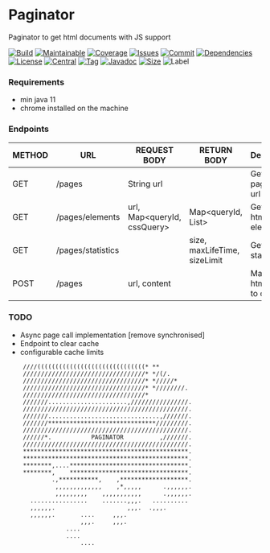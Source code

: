 # Paginator

Paginator to get html documents with JS support

[![Build][build_shield]][build_link]
[![Maintainable][maintainable_shield]][maintainable_link]
[![Coverage][coverage_shield]][coverage_link]
[![Issues][issues_shield]][issues_link]
[![Commit][commit_shield]][commit_link]
[![Dependencies][dependency_shield]][dependency_link]
[![License][license_shield]][license_link]
[![Central][central_shield]][central_link]
[![Tag][tag_shield]][tag_link]
[![Javadoc][javadoc_shield]][javadoc_link]
[![Size][size_shield]][size_shield]
![Label][label_shield]

[build_shield]: https://github.com/YunaBraska/paginator/workflows/JAVA_CI/badge.svg
[build_link]: https://github.com/YunaBraska/paginator/actions?query=workflow%3AJAVA_CI
[maintainable_shield]: https://img.shields.io/codeclimate/maintainability/YunaBraska/paginator?style=flat-square
[maintainable_link]: https://codeclimate.com/github/YunaBraska/paginator/maintainability
[coverage_shield]: https://img.shields.io/codeclimate/coverage/YunaBraska/paginator?style=flat-square
[coverage_link]: https://codeclimate.com/github/YunaBraska/paginator/test_coverage
[issues_shield]: https://img.shields.io/github/issues/YunaBraska/paginator?style=flat-square
[issues_link]: https://github.com/YunaBraska/paginator/commits/master
[commit_shield]: https://img.shields.io/github/last-commit/YunaBraska/paginator?style=flat-square
[commit_link]: https://github.com/YunaBraska/paginator/issues
[license_shield]: https://img.shields.io/github/license/YunaBraska/paginator?style=flat-square
[license_link]: https://github.com/YunaBraska/paginator/blob/master/LICENSE
[dependency_shield]: https://img.shields.io/librariesio/github/YunaBraska/paginator?style=flat-square
[dependency_link]: https://libraries.io/github/YunaBraska/paginator
[central_shield]: https://img.shields.io/maven-central/v/berlin.yuna/paginator?style=flat-square
[central_link]:https://search.maven.org/artifact/berlin.yuna/paginator
[tag_shield]: https://img.shields.io/github/v/tag/YunaBraska/paginator?style=flat-square
[tag_link]: https://github.com/YunaBraska/paginator/releases
[javadoc_shield]: https://javadoc.io/badge2/berlin.yuna/paginator/javadoc.svg?style=flat-square
[javadoc_link]: https://javadoc.io/doc/berlin.yuna/paginator
[size_shield]: https://img.shields.io/github/repo-size/YunaBraska/paginator?style=flat-square
[label_shield]: https://img.shields.io/badge/Yuna-QueenInside-blueviolet?style=flat-square
[gitter_shield]: https://img.shields.io/gitter/room/YunaBraska/paginator?style=flat-square
[gitter_link]: https://gitter.im/paginator/Lobby

### Requirements

* min java 11
* chrome installed on the machine

### Endpoints

| METHOD | URL    | REQUEST BODY                           | RETURN BODY                            | Description                   | 
| -------|-------------------|-----------------------------|----------------------------------------|-------------------------------|
| GET    | /pages            | String url                  |                                        | Get html page from url        |
| GET    | /pages/elements   | url, Map<queryId, cssQuery> | Map<queryId, List<Elements>>           | Get specific html elements    |
| GET    | /pages/statistics |                             | size, maxLifeTime, sizeLimit           | Get cache statistics          |
| POST   | /pages            | url, content                |                                        | Manual add html page to cache |

### TODO

* Async page call implementation \[remove synchronised\]
* Endpoint to clear cache
* configurable cache limits

```
    ////((((((((((((((((((((((((((((((* **         
    //////////////////////////////////* */(/.      
    //////////////////////////////////* */////*    
    //////////////////////////////////* *////////. 
    //////////////////////////////////*            
    ///////......................,////////////////.
    //////////////////////////////////////////////.
    ///////...............................,///////.
    ///////******************************/////////.
    //////////////////////////////////////////////.
    //////*.           PAGINATOR          ,///////.
    //////////////////////////////////////////////.
    **********************************************.
    **********************************************.
    ********,....*********************************.
    ********,    *********************************.
            .,***********,    ,*******************.
             ,,,,,,,,,,,,,    ,*,,,,,      .,,,,,,.
             ,,,,,,,,,    ,,,,,,,,,,,      .,,,,,,.
      ................    .......,,,.   .......... 
      ,,,,,,.                    ,,,.  .,,,.       
      ,,,,,,.       ....     ,,,.                  
                    ,,,.     ,,,.                  
                ....                               
                ....                               
                    ....                           
```